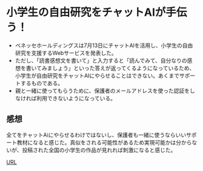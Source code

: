 # 小学生の自由研究をチャットAIが手伝う！  
- ベネッセホールディングスは7月13日にチャットAIを活用し、小学生の自由研究を支援するWebサービスを発表した。
- ただし、「読書感想文を書いて」と入力すると「読んでみて、自分なりの感想を書いてみましょう」といった答えが返ってくるようになっているため、小学生が自由研究をチャットAIにやらせることはできない。あくまでサポートするものである。
- 親と一緒に使ってもらうために、保護者のメールアドレスを使った認証をしなければ利用できないようになっている。

## 感想  
全てをチャットAiにやらせるわけではないし、保護者も一緒に使うならいいサポート教材になると感じた。真似をされる可能性があるため実現可能かは分からないが、投稿された全国の小学生の作品が見れれば刺激になると感じた。

[URL](https://www.itmedia.co.jp/news/articles/2307/13/news073.html)
